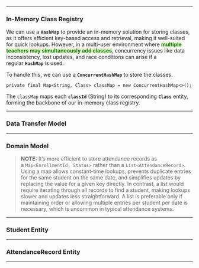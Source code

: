 

---
### In-Memory Class Registry

We can use a **`HashMap`** to provide an in-memory solution for storing classes, as it offers efficient key-based access and retrieval, making it well-suited for quick lookups. However, in a multi-user environment where <span style="color:green;font-weight:bold;background:beige;">multiple teachers may simultaneously add classes</span>, concurrency issues like data inconsistency, lost updates, and race conditions can arise if a regular **`HashMap`** is used.

To handle this, we can use a **`ConcurrentHashMap`** to store the classes.

```
private final Map<String, Class> classMap = new ConcurrentHashMap<>();
```

The `classMap` maps each **`classId`** (String) to its corresponding **`Class`** entity, forming the backbone of our in-memory class registry.

---
### Data Transfer Model

---
### Domain Model




> **NOTE:** It’s more efficient to store attendance records as a `Map<EnrollmentId, Status>` rather than a `List<AttendanceRecord>`. Using a map allows constant-time lookups, prevents duplicate entries for the same student on the same date, and simplifies updates by replacing the value for a given key directly. In contrast, a list would require iterating through all records to find a student, making lookups slower and updates less straightforward. A list is preferable only if maintaining order or allowing multiple entries per student per date is necessary, which is uncommon in typical attendance systems.


---
### Student Entity

---
### AttendanceRecord Entity


---
